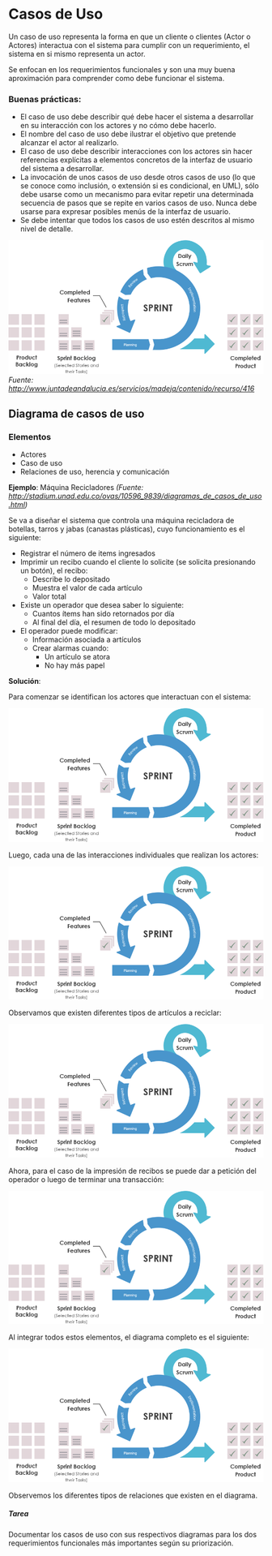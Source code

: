 # Casos de Uso

Un caso de uso representa la forma en que un cliente o clientes (Actor o Actores) interactua con el sistema para cumplir con un requerimiento, el sistema en si mismo representa un actor.

Se enfocan en los requerimientos funcionales y son una muy buena aproximación para comprender como debe funcionar el sistema.

### Buenas prácticas:

* El caso de uso debe describir qué debe hacer el sistema a desarrollar en su interacción con los actores y no cómo debe hacerlo. 
* El nombre del caso de uso debe ilustrar el objetivo que pretende alcanzar el actor al realizarlo.
* El caso de uso debe describir interacciones con los actores sin hacer referencias explícitas a elementos concretos de la interfaz de usuario del sistema a desarrollar.
* La invocación de unos casos de uso desde otros casos de uso (lo que se conoce como inclusión, o extensión si es condicional, en UML), sólo debe usarse como un mecanismo para evitar repetir una determinada secuencia de pasos que se repite en varios casos de uso. Nunca debe usarse para expresar posibles menús de la interfaz de usuario.
* Se debe intentar que todos los casos de uso estén descritos al mismo nivel de detalle.

![Ejemplo caso de uso](https://github.com/daniels13ca/Ing_Software/blob/master/images/Sprint.png "Ejemplo caso de uso")
*Fuente: http://www.juntadeandalucia.es/servicios/madeja/contenido/recurso/416*

## Diagrama de casos de uso

### Elementos

* Actores
* Caso de uso
* Relaciones de uso, herencia y comunicación

**Ejemplo**: Máquina Recicladores *(Fuente: http://stadium.unad.edu.co/ovas/10596_9839/diagramas_de_casos_de_uso.html)*

Se va a diseñar el sistema que controla una máquina recicladora de botellas, tarros y jabas (canastas plásticas), cuyo funcionamiento es el siguiente:

* Registrar el número de  items ingresados
* Imprimir un recibo cuando el cliente lo solicite (se solicita presionando un botón), el recibo:
	* Describe lo depositado
	* Muestra el valor de cada artículo
	* Valor total
* Existe un operador que desea saber lo siguiente:
	* Cuantos ítems han sido retornados por día
	* Al final del día, el resumen de todo lo depositado
* El operador puede modificar:
	* Información asociada a artículos
	* Crear alarmas cuando:
		* Un artículo se atora
		* No hay más papel

**Solución**:

Para comenzar se identifican los actores que interactuan con el sistema:

![Casos de uso 1](https://github.com/daniels13ca/Ing_Software/blob/master/images/Sprint.png "Casos de uso 1")

Luego, cada una de las interacciones individuales que realizan los actores:

![Casos de uso 2](https://github.com/daniels13ca/Ing_Software/blob/master/images/Sprint.png "Casos de uso 2")

Observamos que existen diferentes tipos de artículos a reciclar:

![Casos de uso 3](https://github.com/daniels13ca/Ing_Software/blob/master/images/Sprint.png "Casos de uso 3")

Ahora, para el caso de la impresión de recibos se puede dar a petición del operador o luego de terminar una transacción:

![Casos de uso 4](https://github.com/daniels13ca/Ing_Software/blob/master/images/Sprint.png "Casos de uso 4")

Al integrar todos estos elementos, el diagrama completo es el siguiente:

![Casos de uso 5](https://github.com/daniels13ca/Ing_Software/blob/master/images/Sprint.png "Casos de uso 5")

Observemos los diferentes tipos de relaciones que existen en el diagrama.

##### Tarea

Documentar los casos de uso con sus respectivos diagramas para los dos requerimientos funcionales más importantes según su priorización.


